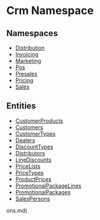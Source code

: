 ﻿---
uid: Crm
---
# Crm Namespace
## Namespaces
- [Distribution](Crm.Distribution.md)  
- [Invoicing](Crm.Invoicing.md)  
- [Marketing](Crm.Marketing.md)  
- [Pos](Crm.Pos.md)  
- [Presales](Crm.Presales.md)  
- [Pricing](Crm.Pricing.md)  
- [Sales](Crm.Sales.md)  

## Entities
- [CustomerProducts](Crm.CustomerProducts.md)  
- [Customers](Crm.Customers.md)  
- [CustomerTypes](Crm.CustomerTypes.md)  
- [Dealers](Crm.Dealers.md)  
- [DiscountTypes](Crm.DiscountTypes.md)  
- [Distributors](Crm.Distributors.md)  
- [LineDiscounts](Crm.LineDiscounts.md)  
- [PriceLists](Crm.PriceLists.md)  
- [PriceTypes](Crm.PriceTypes.md)  
- [ProductPrices](Crm.ProductPrices.md)  
- [PromotionalPackageLines](Crm.PromotionalPackageLines.md)  
- [PromotionalPackages](Crm.PromotionalPackages.md)  
- [SalesPersons](Crm.SalesPersons.md)  

ons.md)  

